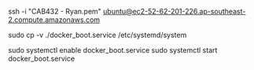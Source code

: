 
<!-- SSH to EC2 Instance -->
ssh -i "CAB432 - Ryan.pem" ubuntu@ec2-52-62-201-226.ap-southeast-2.compute.amazonaws.com


sudo cp -v ./docker_boot.service /etc/systemd/system


sudo systemctl enable docker_boot.service
sudo systemctl start docker_boot.service